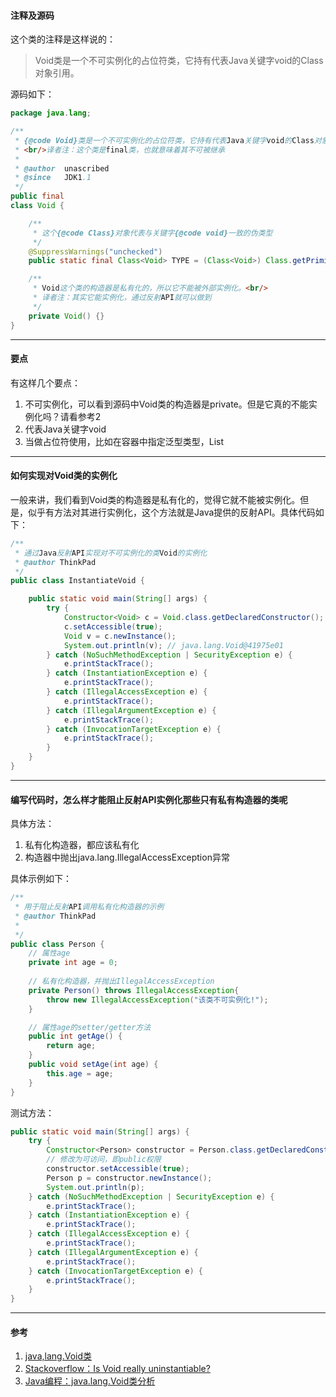 #### 注释及源码
这个类的注释是这样说的：
> Void类是一个不可实例化的占位符类，它持有代表Java关键字void的Class对象引用。

源码如下：
```java
package java.lang;

/**
 * {@code Void}类是一个不可实例化的占位符类，它持有代表Java关键字void的Class对象引用。
 * <br/>译者注：这个类是final类，也就意味着其不可被继承
 * 
 * @author  unascribed
 * @since   JDK1.1
 */
public final
class Void {

    /**
     * 这个{@code Class}对象代表与关键字{@code void}一致的伪类型
     */
    @SuppressWarnings("unchecked")
    public static final Class<Void> TYPE = (Class<Void>) Class.getPrimitiveClass("void");

    /**
     * Void这个类的构造器是私有化的，所以它不能被外部实例化。<br/>
     * 译者注：其实它能实例化，通过反射API就可以做到
     */
    private Void() {}
}
```

***

#### 要点
有这样几个要点：
1. 不可实例化，可以看到源码中Void类的构造器是private。<a>但是它真的不能实例化吗？请看参考2</a>
2. 代表Java关键字void
3. 当做占位符使用，比如在容器中指定泛型类型，List<Void>

***

#### 如何实现对Void类的实例化
一般来讲，我们看到Void类的构造器是私有化的，觉得它就不能被实例化。但是，似乎有方法对其进行实例化，这个方法就是Java提供的反射API。具体代码如下：
```java
/**
 * 通过Java反射API实现对不可实例化的类Void的实例化
 * @author ThinkPad
 */
public class InstantiateVoid {

	public static void main(String[] args) {
		try {
			Constructor<Void> c = Void.class.getDeclaredConstructor();
			c.setAccessible(true);
			Void v = c.newInstance();
			System.out.println(v); // java.lang.Void@41975e01
		} catch (NoSuchMethodException | SecurityException e) {
			e.printStackTrace();
		} catch (InstantiationException e) {
			e.printStackTrace();
		} catch (IllegalAccessException e) {
			e.printStackTrace();
		} catch (IllegalArgumentException e) {
			e.printStackTrace();
		} catch (InvocationTargetException e) {
			e.printStackTrace();
		}
	}
}
```
***
#### 编写代码时，怎么样才能阻止反射API实例化那些只有私有构造器的类呢
具体方法：
1. 私有化构造器，都应该私有化
2. 构造器中抛出java.lang.IllegalAccessException异常

具体示例如下：
```java
/**
 * 用于阻止反射API调用私有化构造器的示例
 * @author ThinkPad
 *
 */
public class Person {
    // 属性age
	private int age = 0;
	
	// 私有化构造器，并抛出IllegalAccessException
	private Person() throws IllegalAccessException{
		throw new IllegalAccessException("该类不可实例化!");
	}

	// 属性age的setter/getter方法
	public int getAge() {
		return age;
	}
	public void setAge(int age) {
		this.age = age;
	}
}
```
测试方法：
```java
public static void main(String[] args) {
	try {
		Constructor<Person> constructor = Person.class.getDeclaredConstructor();
		// 修改为可访问，即public权限
		constructor.setAccessible(true);
		Person p = constructor.newInstance();
		System.out.println(p);
	} catch (NoSuchMethodException | SecurityException e) {
		e.printStackTrace();
	} catch (InstantiationException e) {
		e.printStackTrace();
	} catch (IllegalAccessException e) {
		e.printStackTrace();
	} catch (IllegalArgumentException e) {
		e.printStackTrace();
	} catch (InvocationTargetException e) {
		e.printStackTrace();
	}
}
```
***
#### 参考
1. [java,lang.Void类](http://blog.csdn.net/u012734441/article/details/51614214)
2. [Stackoverflow：Is Void really uninstantiable?
](https://stackoverflow.com/questions/14060078/is-void-really-uninstantiable)
3. [Java编程：java.lang.Void类分析](http://blog.csdn.net/claram/article/details/52053798)
